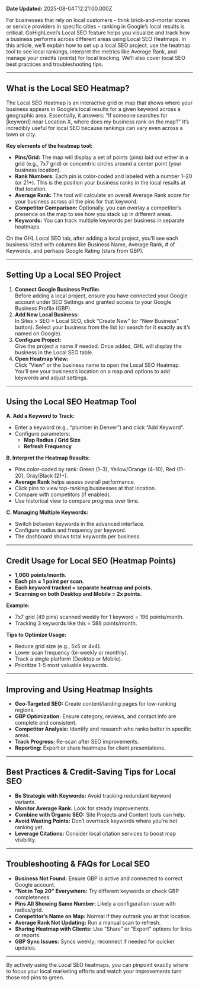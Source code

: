 **Date Updated:** 2025-08-04T12:21:00.000Z

For businesses that rely on local customers - think brick-and-mortar stores or service providers in specific cities – ranking in Google’s local results is critical. GoHighLevel’s Local SEO feature helps you visualize and track how a business performs across different areas using Local SEO Heatmaps. In this article, we’ll explain how to set up a local SEO project, use the heatmap tool to see local rankings, interpret the metrics like Average Rank, and manage your credits (points) for local tracking. We’ll also cover local SEO best practices and troubleshooting tips.

---

## **What is the Local SEO Heatmap?**

The Local SEO Heatmap is an interactive grid or map that shows where your business appears in Google’s local results for a given keyword across a geographic area. Essentially, it answers: “If someone searches for \[keyword\] near Location X, where does my business rank on the map?” It’s incredibly useful for local SEO because rankings can vary even across a town or city.

**Key elements of the heatmap tool:**

* **Pins/Grid:** The map will display a set of points (pins) laid out either in a grid (e.g., 7x7 grid) or concentric circles around a center point (your business location).
* **Rank Numbers:** Each pin is color-coded and labeled with a number 1–20 (or 21+). This is the position your business ranks in the local results at that location.
* **Average Rank:** The tool will calculate an overall Average Rank score for your business across all the pins for that keyword.
* **Competitor Comparison:** Optionally, you can overlay a competitor’s presence on the map to see how you stack up in different areas.
* **Keywords:** You can track multiple keywords per business in separate heatmaps.

On the GHL Local SEO tab, after adding a local project, you’ll see each business listed with columns like Business Name, Average Rank, # of Keywords, and perhaps Google Rating (stars from GBP).

---

## **Setting Up a Local SEO Project**

1. **Connect Google Business Profile:**  
Before adding a local project, ensure you have connected your Google account under SEO Settings and granted access to your Google Business Profile (GBP).
2. **Add New Local Business:**  
In Sites > SEO > Local SEO, click “Create New” (or “New Business” button). Select your business from the list (or search for it exactly as it’s named on Google).
3. **Configure Project:**  
Give the project a name if needed. Once added, GHL will display the business in the Local SEO table.
4. **Open Heatmap View:**  
Click “View” or the business name to open the Local SEO Heatmap. You’ll see your business’s location on a map and options to add keywords and adjust settings.

---

## **Using the Local SEO Heatmap Tool**

**A. Add a Keyword to Track:**

* Enter a keyword (e.g., “plumber in Denver”) and click “Add Keyword”.
* Configure parameters:  
   * **Map Radius / Grid Size**  
   * **Refresh Frequency**

**B. Interpret the Heatmap Results:**

* Pins color-coded by rank: Green (1–3), Yellow/Orange (4–10), Red (11–20), Gray/Black (21+).
* **Average Rank** helps assess overall performance.
* Click pins to view top-ranking businesses at that location.
* Compare with competitors (if enabled).
* Use historical view to compare progress over time.

**C. Managing Multiple Keywords:**

* Switch between keywords in the advanced interface.
* Configure radius and frequency per keyword.
* The dashboard shows total keywords per business.

---

## **Credit Usage for Local SEO (Heatmap Points)**

* **1,000 points/month**.
* **Each pin = 1 point per scan.**
* **Each keyword tracked = separate heatmap and points.**
* **Scanning on both Desktop and Mobile = 2x points.**

**Example:**

* 7x7 grid (49 pins) scanned weekly for 1 keyword = 196 points/month.
* Tracking 3 keywords like this = 588 points/month.

**Tips to Optimize Usage:**

* Reduce grid size (e.g., 5x5 or 4x4).
* Lower scan frequency (bi-weekly or monthly).
* Track a single platform (Desktop or Mobile).
* Prioritize 1–5 most valuable keywords.

---

## **Improving and Using Heatmap Insights**

* **Geo-Targeted SEO:** Create content/landing pages for low-ranking regions.
* **GBP Optimization:** Ensure category, reviews, and contact info are complete and consistent.
* **Competitor Analysis:** Identify and research who ranks better in specific areas.
* **Track Progress:** Re-scan after SEO improvements.
* **Reporting:** Export or share heatmaps for client presentations.

---

## **Best Practices & Credit-Saving Tips for Local SEO**

* **Be Strategic with Keywords:** Avoid tracking redundant keyword variants.
* **Monitor Average Rank:** Look for steady improvements.
* **Combine with Organic SEO:** Site Projects and Content tools can help.
* **Avoid Wasting Points:** Don’t overtrack keywords where you're not ranking yet.
* **Leverage Citations:** Consider local citation services to boost map visibility.

---

## **Troubleshooting & FAQs for Local SEO**

* **Business Not Found:** Ensure GBP is active and connected to correct Google account.
* **“Not in Top 20” Everywhere:** Try different keywords or check GBP completeness.
* **Pins All Showing Same Number:** Likely a configuration issue with radius/grid.
* **Competitor’s Name on Map:** Normal if they outrank you at that location.
* **Average Rank Not Updating:** Run a manual scan to refresh.
* **Sharing Heatmap with Clients:** Use “Share” or “Export” options for links or reports.
* **GBP Sync Issues:** Syncs weekly; reconnect if needed for quicker updates.

---

By actively using the Local SEO heatmaps, you can pinpoint exactly where to focus your local marketing efforts and watch your improvements turn those red pins to green.